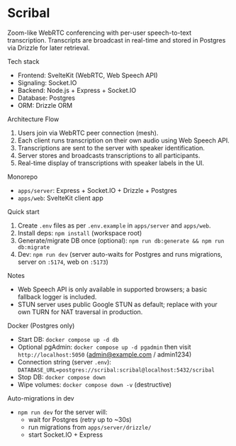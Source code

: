 # Scribal

Zoom-like WebRTC conferencing with per-user speech-to-text transcription. Transcripts are broadcast in real-time and stored in Postgres via Drizzle for later retrieval.

Tech stack
- Frontend: SvelteKit (WebRTC, Web Speech API)
- Signaling: Socket.IO
- Backend: Node.js + Express + Socket.IO
- Database: Postgres
- ORM: Drizzle ORM

Architecture Flow
1. Users join via WebRTC peer connection (mesh).
2. Each client runs transcription on their own audio using Web Speech API.
3. Transcriptions are sent to the server with speaker identification.
4. Server stores and broadcasts transcriptions to all participants.
5. Real-time display of transcriptions with speaker labels in the UI.

Monorepo
- `apps/server`: Express + Socket.IO + Drizzle + Postgres
- `apps/web`: SvelteKit client app

Quick start
1. Create `.env` files as per `.env.example` in `apps/server` and `apps/web`.
2. Install deps: `npm install` (workspace root)
3. Generate/migrate DB once (optional): `npm run db:generate && npm run db:migrate`
4. Dev: `npm run dev` (server auto-waits for Postgres and runs migrations, server on `:5174`, web on `:5173`)

Notes
- Web Speech API is only available in supported browsers; a basic fallback logger is included.
- STUN server uses public Google STUN as default; replace with your own TURN for NAT traversal in production.

Docker (Postgres only)
- Start DB: `docker compose up -d db`
- Optional pgAdmin: `docker compose up -d pgadmin` then visit `http://localhost:5050` (admin@example.com / admin1234)
- Connection string (server `.env`): `DATABASE_URL=postgres://scribal:scribal@localhost:5432/scribal`
- Stop DB: `docker compose down`
- Wipe volumes: `docker compose down -v` (destructive)

Auto-migrations in dev
- `npm run dev` for the server will:
  - wait for Postgres (retry up to ~30s)
  - run migrations from `apps/server/drizzle/`
  - start Socket.IO + Express
